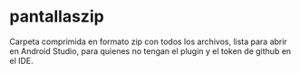 # pantallaszip
Carpeta comprimida en formato zip con todos los archivos, lista para abrir en Android Studio, para quienes no tengan el plugin y el token de github en el IDE.
